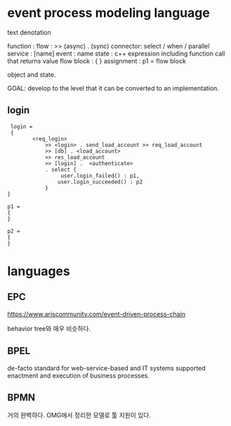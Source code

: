 # event process modeling language

 text denotation

 function : <name>
 flow     : >> (async) . (sync)
 connector: select / when / parallel
 service  : [name]
 event    : name
 state     : c++ expression including function call that returns value
 flow block   : { }
 assignment : p1 = flow block 

object and state.


GOAL: 
	develop to the level that it can be converted to an implementation.

## login

```
 login = 
 {
 		<req_login> 
			>> <login> . send_load_account >> req_load_account 
			>> [db] . <load_account> 
			>> res_load_account 
			>> [login] .  <authenticate>  
			. select {
				 user.login_failed() : p1, 
				user.login_succeeded() : p2 
			}
}

p1 = 
{
}

p2 = 
{
}
```







# languages 

## EPC

https://www.ariscommunity.com/event-driven-process-chain

behavior tree와 매우 비슷하다. 



## BPEL

de-facto standard for web-service-based and IT systems supported enactment and execution of business processes.    



## BPMN 

거의 완벽하다. OMG에서 정리한 모델로 툴 지원이 있다.

